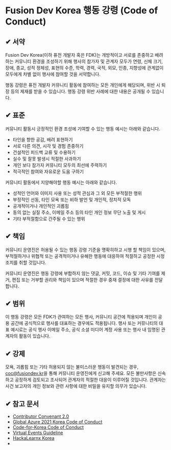# Fusion Dev Korea 행동 강령 (Code of Conduct) #

## ✔ 서약 ##

Fusion Dev Korea(이하 퓨전 개발자 혹은 FDK)는 개방적이고 서로를 존중하고 배려하는 커뮤니티 환경을 조성하기 위해 행사의 참가자 및 관계자 모두가 연령, 신체 크기, 장애, 종교, 성적 정체성, 표현의 수준, 학력, 경력, 국적, 외모, 인종, 지향성에 관계없이 모두에게 차별 없이 행사에 참여할 것을 서약합니다.

행동 강령은 퓨전 개발자 커뮤니티 활동에 참여하는 모든 개인에게 해당되며, 위반 시 퇴장 등의 제재를 받을 수 있습니다. 행동 강령 위반 사례에 대한 내용은 공개될 수 있습니다.


## ✔ 표준 ##

커뮤니티 활동시 긍정적인 환경 조성에 기여할 수 있는 행동 예시는 아래와 같습니다.

* 타인을 향한 공감, 배려 표현하기
* 서로 다른 의견, 시각 및 경험 존중하기
* 건설적인 피드백 교류 및 수용하기
* 실수 및 잘못 발생시 적절한 사과하기
* 개인 보다 참가자 커뮤니티 모두의 최선에 주력하기
* 적극적인 참여와 자유로운 도움 구하기

커뮤니티 활동에서 지양해야할 행동 예시는 아래와 같습니다.

* 성적인 언어와 이미지 사용 또는 성적 관심과 그 외 모든 부적절한 행위
* 부정적인 선동, 타인 모욕 또는 비하 발언 및 개인적, 정치적 모독
* 공개적이거나 개인적인 괴롭힘
* 동의 없는 실질 주소, 이메일 주소 등의 타인 개인 정보 무단 노출 및 게시
* 기타 부적절함으로 간주될 수 있는 행위


## ✔ 책임 ##

커뮤니티 운영진은 허용될 수 있는 행동 강령 기준을 명확히하고 시행 할 책임이 있으며, 부적절하거나 위협적 또는 공격적이거나 유해한 행동에 대응하여 적절하고 공정한 시정 조치를 취할 것입니다.

커뮤니티 운영진은 행동 강령에 부합하지 않는 댓글, 커밋, 코드, 이슈 및 기타 기여를 제거, 편집 또는 거부할 권리와 책임이 있으며 적절한 경우 중재 결정에 대한 사유를 전달합니다.


## ✔ 범위 ##

이 행동 강령은 모든 FDK가 관여하는 모든 행사, 커뮤니티 공간에 적용되며 개인이 공용 공간에 공식적으로 행사를 대표하는 경우에도 적용됩니다. 행사 또는 커뮤니티의 대표 예시로는 공식 행사 이메일 주소, 공식 소셜 미디어 계정 사용 또는 행사 내 임명된 관계자의 활동이 있습니다.


## ✔ 강제 ##

모욕, 괴롭힘 또는 기타 허용되지 않는 불미스러운 행동이 발견되는 경우, [coc@fusiondev.kr](mailto:coc@fusiondev.kr)을 통해 커뮤니티 운영진에게 신고해 주세요. 모든 불만사항은 신속하고 공정하게 검토되고 조사되어 관계자의 적절한 대응이 이루어질 것입니다. 관계자는 사건 보고자의 개인 정보와 관련 사항에 대한 비밀을 유지할 의무가 있습니다.


## ✔ 참고 문서 ##

* [Contributor Convenant 2.0](https://www.contributor-covenant.org/version/2/0/code_of_conduct/)
* [Global Azure 2021 Korea Code of Conduct](https://github.com/krazure/gab2020kr/blob/master/CODE-OF-CONDUCT.md)
* [Code-for-Korea Code of Conduct](https://github.com/Code-for-Korea/community.identity/blob/master/code_of_conduct.md)
* [Virtual Events Guideline](https://github.com/devrel-kr/virtual-events/tree/translated/l10n/ko-kr)
* [HackaLearnx Korea](https://github.com/devrel-kr/HackaLearn/blob/main/CODE_OF_CONDUCT.md)
* 
